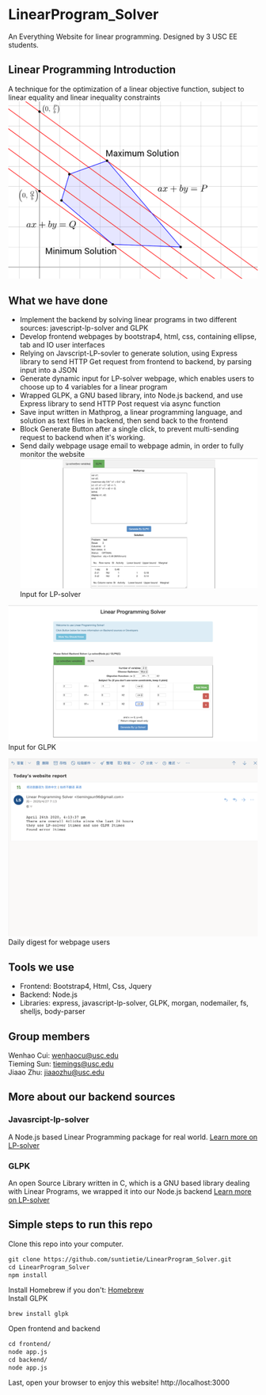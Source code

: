 # LinearProgram_Solver
An Everything Website for linear programming. Designed by 3 USC EE students.

## Linear Programming Introduction
A technique for the optimization of a linear objective function, subject to linear equality and linear inequality constraints
![LP-example](/LP_example.png)
## What we have done

* Implement the backend by solving linear programs in two different sources: javescript-lp-solver and GLPK
* Develop frontend webpages by bootstrap4, html, css, containing ellipse, tab and IO user interfaces
* Relying on Javscript-LP-sovler to generate solution, using Express library to send HTTP Get request from frontend to backend, by parsing input into a JSON
* Generate dynamic input for LP-solver webpage, which enables users to choose up to 4 variables for a linear program
* Wrapped GLPK, a GNU based library, into Node.js backend, and use Express library to send HTTP Post request via async function 
* Save input written in Mathprog, a linear programming language, and solution as text files in backend, then send back to the frontend
* Block Generate Button after a single click, to prevent multi-sending request to backend when it's working.
* Send daily webpage usage email to webpage admin, in order to fully monitor the website
![Screenshot1](/screenshot1.png)
Input for LP-solver

![Screenshot2](/screenshot2.png)
Input for GLPK

![Screenshot3](/daily_email.png)
Daily digest for webpage users

## Tools we use 
* Frontend: Bootstrap4, Html, Css, Jquery
* Backend: Node.js
* Libraries: express, javascript-lp-solver, GLPK, morgan, nodemailer, fs, shelljs, body-parser

## Group members
Wenhao Cui: wenhaocu@usc.edu <br>
Tieming Sun: tiemings@usc.edu <br>
Jiaao Zhu: jiaaozhu@usc.edu

## More about our backend sources
### Javasrcipt-lp-solver
A Node.js based Linear Programming package for real world. [Learn more on LP-solver](https://www.npmjs.com/package/javascript-lp-solver)
### GLPK
An open Source Library written in C, which is a GNU based library dealing with Linear Programs, we wrapped it into our Node.js backend [Learn more on LP-solver](https://www.gnu.org/software/glpk/)

## Simple steps to run this repo
Clone this repo into your computer.
```
git clone https://github.com/suntietie/LinearProgram_Solver.git
cd LinearProgram_Solver
npm install
```
Install Homebrew if you don't: [Homebrew](https://brew.sh/)<br>
Install GLPK
```
brew install glpk
```
Open frontend and backend
```
cd frontend/
node app.js
cd backend/
node app.js
```
Last, open your browser to enjoy this website! http://localhost:3000